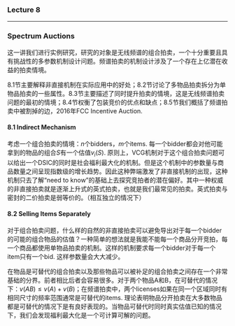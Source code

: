 ### Lecture 8
---
### Spectrum Auctions

这一讲我们进行实例研究，研究的对象是无线频谱的组合拍卖，一个十分重要且具有挑战性的多参数机制设计问题。频谱拍卖的机制设计涉及了一个存在上亿潜在收益的拍卖情境。

8.1节主要解释非直接机制在实际应用中的好处；8.2节讨论了多物品拍卖拆分为单物品拍卖的一些属性。8.3节主要描述了同时提升拍卖的情境，这是无线频谱拍卖问题的最初的情境；8.4节权衡了包装竞价的优点和缺点；8.5节我们概括了频谱拍卖中被割掉的边，2016年FCC Incentive Auction.

#### 8.1 Indirect Mechanism

考虑一个组合拍卖的情境：$n$个bidders，$m$个items. 每一个bidder都会对他可能拿到的物品的组合$S$有一个估值$v_i(S)$. 原则上，VCG机制对于这个组合拍卖问题可以给出一个DSIC的同时是社会福利最大化的机制。但是这个机制中的参数量与商品数量之间呈现指数级的增长趋势。因此这种弊端激发了非直接机制的出现，这种机制只去了解“need to know”的基础上去探究竞拍者的潜在偏好。其中一种权威的非直接拍卖就是逐渐上升式的英式拍卖，也就是我们最常见的拍卖。英式拍卖与密封的二价拍卖是弱等价的。（相互独立的情况下）

#### 8.2 Selling Items Separately

对于组合拍卖问题，什么样的自然的非直接拍卖可以避免导出对于每一个bidder的可能的组合物品的估值？一种简单的想法就是我能不能每一个商品分开竞拍，每一个商品都使用单物品拍卖的机制。这样的机制要求每一个bidder对于每一个item只有一个bid. 这样参数量会大大减少。

在物品是可替代的组合拍卖以及那些物品可以被补足的组合拍卖之间存在一个非常基础的分界。前者相比后者会容易很多。对于两个物品A和B，在可替代的情况下：$v(AB)\leq v(A)+v(B)$；在频谱拍卖中，两个licenses如果在同一个区域同时有相同尺寸的频率范围通常是可替代的items. 理论表明物品分开拍卖在大多数物品都是可替代的情况下是有良好表现的。当物品可替代时同时真实估值已知的情况下，我们会发现福利最大化是一个可计算可解的问题。
